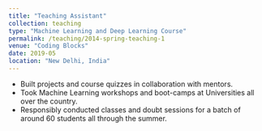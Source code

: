 ```yaml
---
title: "Teaching Assistant"
collection: teaching
type: "Machine Learning and Deep Learning Course"
permalink: /teaching/2014-spring-teaching-1
venue: "Coding Blocks"
date: 2019-05
location: "New Delhi, India"
---
```


- Built projects and course quizzes in collaboration with mentors.
- Took Machine Learning workshops and boot-camps at Universities all over
the country.
- Responsibly conducted classes and doubt sessions for a batch of around 60
students all through the summer.
